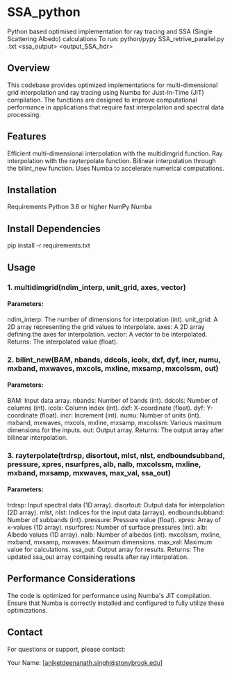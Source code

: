 # SSA_python
Python based optimised implementation for ray tracing and SSA (Single Scattering Albedo) calculations
To run: python/pypy SSA_retrive_parallel.py <params>.txt <ssa_output> <output_SSA_hdr>

## Overview
This codebase provides optimized implementations for multi-dimensional grid interpolation and ray tracing using Numba for Just-In-Time (JIT) compilation. The functions are designed to improve computational performance in applications that require fast interpolation and spectral data processing.

## Features
Efficient multi-dimensional interpolation with the multidimgrid function.
Ray interpolation with the rayterpolate function.
Bilinear interpolation through the bilint_new function.
Uses Numba to accelerate numerical computations.

## Installation
Requirements
Python 3.6 or higher
NumPy
Numba

## Install Dependencies
pip install -r requirements.txt

## Usage

### 1. multidimgrid(ndim_interp, unit_grid, axes, vector)
#### Parameters:

ndim_interp: The number of dimensions for interpolation (int).
unit_grid: A 2D array representing the grid values to interpolate.
axes: A 2D array defining the axes for interpolation.
vector: A vector to be interpolated.
Returns: The interpolated value (float).

### 2. bilint_new(BAM, nbands, ddcols, icolx, dxf, dyf, incr, numu, mxband, mxwaves, mxcols, mxline, mxsamp, mxcolssm, out)
#### Parameters:

BAM: Input data array.
nbands: Number of bands (int).
ddcols: Number of columns (int).
icolx: Column index (int).
dxf: X-coordinate (float).
dyf: Y-coordinate (float).
incr: Increment (int).
numu: Number of units (int).
mxband, mxwaves, mxcols, mxline, mxsamp, mxcolssm: Various maximum dimensions for the inputs.
out: Output array.
Returns: The output array after bilinear interpolation.

### 3. rayterpolate(trdrsp, disortout, mlst, nlst, endboundsubband, pressure, xpres, nsurfpres, alb, nalb, mxcolssm, mxline, mxband, mxsamp, mxwaves, max_val, ssa_out)
#### Parameters:

trdrsp: Input spectral data (1D array).
disortout: Output data for interpolation (2D array).
mlst, nlst: Indices for the input data (arrays).
endboundsubband: Number of subbands (int).
pressure: Pressure value (float).
xpres: Array of x-values (1D array).
nsurfpres: Number of surface pressures (int).
alb: Albedo values (1D array).
nalb: Number of albedos (int).
mxcolssm, mxline, mxband, mxsamp, mxwaves: Maximum dimensions.
max_val: Maximum value for calculations.
ssa_out: Output array for results.
Returns: The updated ssa_out array containing results after ray interpolation.

## Performance Considerations
The code is optimized for performance using Numba's JIT compilation. Ensure that Numba is correctly installed and configured to fully utilize these optimizations.


## Contact
For questions or support, please contact:

Your Name: [aniketdeenanath.singh@stonybrook.edu]
